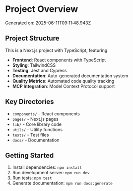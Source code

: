 # Project Overview

Generated on: 2025-06-11T09:11:48.943Z

## Project Structure

This is a Next.js project with TypeScript, featuring:

- **Frontend**: React components with TypeScript
- **Styling**: TailwindCSS
- **Testing**: Jest and Cypress
- **Documentation**: Auto-generated documentation system
- **Quality Metrics**: Automated code quality tracking
- **MCP Integration**: Model Context Protocol support

## Key Directories

- `components/` - React components
- `pages/` - Next.js pages
- `lib/` - Core library code
- `utils/` - Utility functions
- `tests/` - Test files
- `docs/` - Documentation

## Getting Started

1. Install dependencies: `npm install`
2. Run development server: `npm run dev`
3. Run tests: `npm test`
4. Generate documentation: `npm run docs:generate`
